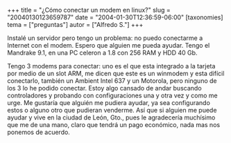 +++
title = "¿Cómo conectar un modem en linux?"
slug = "20040130123659787"
date = "2004-01-30T12:36:59-06:00"
[taxonomies]
tema = ["preguntas"]
autor = ["Alfredo S."]
+++

Instalé un servidor pero tengo un problema: no puedo conectarme a
Internet con el modem. Espero que alguien me pueda ayudar. Tengo el
Mandrake 9.1, en una PC celeron a 1.8 con 256 RAM y HDD 40 Gb.

Tengo 3 modems para conectar: uno es el que esta integrado a la tarjeta
por medio de un slot ARM, me dicen que este es un winmodem y esta
difícil conectarlo, también un Ambient Intel 637 y un Motorola, pero
ninguno de los 3 lo he podido conectar. Estoy algo cansado de andar
buscando controladores y probando con configuraciones una y otra vez y
como me urge. Me gustaría que alguién me pudiera ayudar, ya sea
configurando estos o alguno otro que pudieran venderme. Así que si
alguien me puede ayudar y vive en la ciudad de León, Gto., pues le
agradecería muchísimo que me de una mano, claro que tendrá un pago
económico, nada mas nos ponemos de acuerdo.

